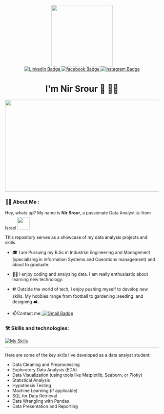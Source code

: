 <div id="header" align="center">
  <img src="https://media.giphy.com/media/v1.Y2lkPTc5MGI3NjExODc3dWNwaW8zaW41djhlOWYybHl1dTdoZDMybnY1N3ZuZG5lNXZubCZlcD12MV9pbnRlcm5hbF9naWZfYnlfaWQmY3Q9cw/Lg6vO9CNlQmUna1c5i/giphy.gif" width="200"/>
</div>
<div id="badges" align="center">
  <a href="https://linkedin.com/in/nirsrour/">
  <img src="https://img.shields.io/badge/LinkedIn-blue?style=for-the-badge&logo=linkedin&logoColor=white" alt="LinkedIn Badge"/>
  </a>
  <a href="https://facebook.com/nir.srour">
  <img src="https://img.shields.io/badge/Facebook-blue?style=for-the-badge&logo=facebook&logoColor=white" alt="facebook Badge"/>
  </a>
  <a href="https://instagram.com/nirsrour">
  <img src="https://img.shields.io/badge/Instagram-E4405F?style=for-the-badge&logo=instagram&logoColor=white" alt="Instagram Badge"/>
  </a>
  <h1>
  I'm Nir Srour
  👋 👨‍🎓
</h1>
</div>
<div align="center">
  <img src="https://media.giphy.com/media/dWesBcTLavkZuG35MI/giphy.gif" width="600" height="300"/>
</div>


### :man_technologist: About Me :

Hey, whats up? My name is <strong> Nir Srour</strong>, a passionate Data Analyst 📊 from Israel <img src="https://media.giphy.com/media/Q5dRTG49iIWJKuL2pS/giphy.gif" width="40">

This repository serves as a showcase of my data analysis projects and skills.
- 🎓  I am  Pursuing my B.Sc in Industrial Engineering and Management (specializing in Information Systems and Operations management)
      and about to graduate.
  
- 👨‍💻 I enjoy coding and analyzing data. I am really enthusiastic about learning new technology.


- ⚽ Outside the world of tech, I enjoy pushing myself to develop new skills. My hobbies range from football to gardening :seeding: and designing 🛋️.


- :mailbox:Contact me:<a href="mailto:nirsrour@gmail.com"> [![Gmail Badge](https://img.shields.io/badge/-Gmail-red?style=flat&logo=Gmail&logoColor=white)](nirsrour@gmail.com)</a>


### 🛠️ Skills and technologies:

[![My Skills](https://skillicons.dev/icons?i=py,css,html,js,php,vscode,visualstudio&theme=dark)](https://skillicons.dev)

---
Here are some of the key skills I've developed as a data analyst student:

- Data Cleaning and Preprocessing
- Exploratory Data Analysis (EDA)
- Data Visualization (using tools like Matplotlib, Seaborn, or Plotly)
- Statistical Analysis
- Hypothesis Testing
- Machine Learning (if applicable)
- SQL for Data Retrieval
- Data Wrangling with Pandas
- Data Presentation and Reporting





<!--
**nirsrour/nirsrour** is a ✨ _special_ ✨ repository because its `README.md` (this file) appears on your GitHub profile.

Here are some ideas to get you started:

- 🔭 I’m currently working on ...
- 🌱 I’m currently learning ...
- 👯 I’m looking to collaborate on ...
- 🤔 I’m looking for help with ...
- 💬 Ask me about ...
- 📫 How to reach me: ...
- 😄 Pronouns: ...
- ⚡ Fun fact: ...
-->
